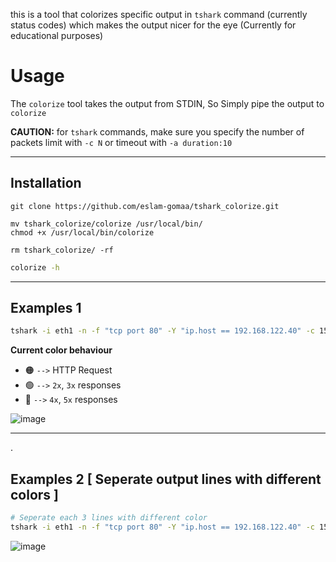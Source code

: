 
this is a tool that colorizes specific output in `tshark` command (currently status codes) which makes the output nicer for the eye (Currently for educational purposes)

# Usage

The `colorize` tool takes the output from STDIN, So Simply pipe the output to `colorize`

**CAUTION:** for `tshark` commands, make sure you specify the number of packets limit with `-c N` or timeout with `-a duration:10`


---

## Installation

```
git clone https://github.com/eslam-gomaa/tshark_colorize.git

mv tshark_colorize/colorize /usr/local/bin/
chmod +x /usr/local/bin/colorize

rm tshark_colorize/ -rf
```

```bash
colorize -h
```

---


## Examples 1 

```bash
tshark -i eth1 -n -f "tcp port 80" -Y "ip.host == 192.168.122.40" -c 15 -a duration:10 | colorize
```


**Current color behaviour**

* 🟠  `-->`  HTTP Request
* 🟢  `-->`  `2x`, `3x` responses
* 🔴  `-->`  `4x`, `5x` responses

![image](https://user-images.githubusercontent.com/33789516/129970637-065ec7ec-6a00-4731-aba1-52b399ea470f.png)

---
.

## Examples 2  [ Seperate output lines with different colors ]



```bash
# Seperate each 3 lines with different color
tshark -i eth1 -n -f "tcp port 80" -Y "ip.host == 192.168.122.40" -c 15 -a duration:10 | colorize --lines 3
```

![image](https://user-images.githubusercontent.com/33789516/129970784-50e00bcd-4690-410d-8b30-3ff45944168d.png)






